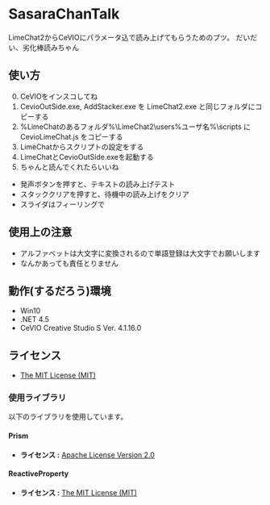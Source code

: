 # SasaraChanTalk
LimeChat2からCeVIOにパラメータ込で読み上げてもらうためのブツ。
だいだい、劣化棒読みちゃん

## 使い方
0. CeVIOをインスコしてね
1. CevioOutSide.exe, AddStacker.exe を LimeChat2.exe と同じフォルダにコピーする
2. %LimeChatのあるフォルダ%\LimeChat2\users\%ユーザ名%\scripts に CevioLimeChat.js をコピーする
3. LimeChatからスクリプトの設定をする
4. LimeChatとCevioOutSide.exeを起動する
5. ちゃんと読んでくれたらいいね

+ 発声ボタンを押すと、テキストの読み上げテスト
+ スタッククリアを押すと、待機中の読み上げをクリア
+ スライダはフィーリングで

## 使用上の注意
+ アルファベットは大文字に変換されるので単語登録は大文字でお願いします
+ なんかあっても責任とりません

## 動作(するだろう)環境
+ Win10
+ .NET 4.5
+ CeVIO Creative Studio S Ver. 4.1.16.0

## ライセンス
* [The MIT License (MIT)](LICENSE)

### 使用ライブラリ

以下のライブラリを使用しています。

#### Prism

* **ライセンス :** [Apache License Version 2.0](http://compositewpf.codeplex.com/license)

#### ReactiveProperty

* **ライセンス :** [The MIT License (MIT)](https://github.com/runceel/ReactiveProperty/blob/master/LICENSE.txt)
